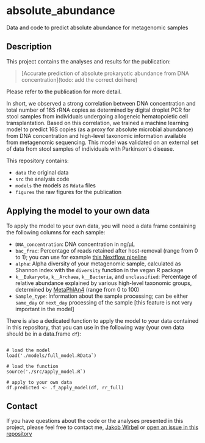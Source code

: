 # absolute_abundance

Data and code to predict absolute abundance for metagenomic samples

## Description

This project contains the analyses and results for the publication:
> [Accurate prediction of absolute prokaryotic abundance from DNA concentration](todo: add the correct doi here)

Please refer to the publication for more detail.

In short, we observed a strong correlation between DNA concentration and
total number of 16S rRNA copies as determined by digital droplet PCR for
stool samples from individuals undergoing allogeneic hematopoietic cell
transplantation. Based on this correlation, we trained a machine learning
model to predict 16S copies (as a proxy for absolute microbial abundance) 
from DNA concentration and high-level taxonomic information available from 
metagenomic sequencing. This model was validated on an external set of
data from stool samples of individuals with Parkinson's disease.

This repository contains:
- `data` the original data
- `src` the analysis code
- `models` the models as `Rdata` files
- `figures` the raw figures for the publication

## Applying the model to your own data

To apply the model to your own data, you will need a data frame containing the
following columns for each sample:

- `DNA_concentration`: DNA concentration in ng/µL
- `bac_frac`: Percentage of reads retained after host-removal (range 
from 0 to 1); you can use for example
[this Nextflow pipeline](https://github.com/bhattlab/bhattlab_workflows_nf)
- `alpha`: Alpha diversity of your metagenomic sample, calculated as Shannon 
index with the `diversity` function in the vegan R package
- `k__Eukaryota`, `k__Archaea`, `k__Bacteria`, and `unclassified`: Percentage of 
relative abundance explained by various high-level taxonomic groups, determined
by [MetaPhlAn4](https://github.com/biobakery/MetaPhlAn) (range from 0 to 100)
- `Sample_type`: Information about the sample processing; can be either 
`same_day` or `next_day` processing of the sample [this feature is not
very important in the model]

There is also a dedicated function to apply the model to your data contained
in this repository, that you can use in the following way (your own data
should be in a data.frame `df`):

```{r}

# load the model
load('./models/full_model.RData`)

# load the function
source('./src/apply_model.R`)

# apply to your own data
df.predicted <- .f_apply_model(df, rr_full)

```

## Contact

If you have questions about the code or the analyses presented in this 
project, please feel free to contact me, 
[Jakob Wirbel](maito:wirbel@stanford.edu) 
or [open an issue in this repository](https://github.com/jakob-wirbel/absolute_abundance/issues/new)
